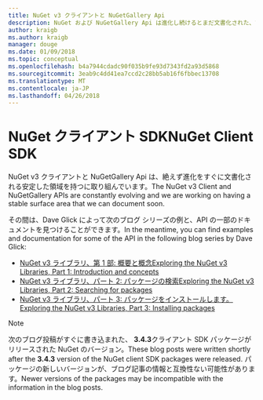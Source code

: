 ```yaml
---
title: NuGet v3 クライアントと NuGetGallery Api
description: NuGet および NuGetGallery Api は進化し続けるとまだ文書化された、ですが例としては、Dave Glick のブログでご確認いただけます。
author: kraigb
ms.author: kraigb
manager: douge
ms.date: 01/09/2018
ms.topic: conceptual
ms.openlocfilehash: b4a7944cdadc90f035b9fe93d7343fd2a93d5868
ms.sourcegitcommit: 3eab9c4dd41ea7ccd2c28bb5ab16f6fbbec13708
ms.translationtype: MT
ms.contentlocale: ja-JP
ms.lasthandoff: 04/26/2018
---
```

# <a name="nuget-client-sdk"></a><span data-ttu-id="c772d-103">NuGet クライアント SDK</span><span class="sxs-lookup"><span data-stu-id="c772d-103">NuGet Client SDK</span></span>

<span data-ttu-id="c772d-104">NuGet v3 クライアントと NuGetGallery Api は、絶えず進化をすぐに文書化される安定した領域を持つに取り組んでいます。</span><span class="sxs-lookup"><span data-stu-id="c772d-104">The NuGet v3 Client and NuGetGallery APIs are constantly evolving and we are working on having a stable surface area that we can document soon.</span></span>

<span data-ttu-id="c772d-105">その間は、Dave Glick によって次のブログ シリーズの例と、API の一部のドキュメントを見つけることができます。</span><span class="sxs-lookup"><span data-stu-id="c772d-105">In the meantime, you can find examples and documentation for some of the API in the following blog series by Dave Glick:</span></span>

- [<span data-ttu-id="c772d-106">NuGet v3 ライブラリ、第 1 部: 概要と概念</span><span class="sxs-lookup"><span data-stu-id="c772d-106">Exploring the NuGet v3 Libraries, Part 1: Introduction and concepts</span></span>](http://daveaglick.com/posts/exploring-the-nuget-v3-libraries-part-1)
- [<span data-ttu-id="c772d-107">NuGet v3 ライブラリ、パート 2: パッケージの検索</span><span class="sxs-lookup"><span data-stu-id="c772d-107">Exploring the NuGet v3 Libraries, Part 2: Searching for packages</span></span>](http://daveaglick.com/posts/exploring-the-nuget-v3-libraries-part-2)
- [<span data-ttu-id="c772d-108">NuGet v3 ライブラリ、パート 3: パッケージをインストールします。</span><span class="sxs-lookup"><span data-stu-id="c772d-108">Exploring the NuGet v3 Libraries, Part 3: Installing packages</span></span>](http://daveaglick.com/posts/exploring-the-nuget-v3-libraries-part-3)

> [!Note]
> <span data-ttu-id="c772d-109">次のブログ投稿がすぐに書き込まれた、 **3.4.3**クライアント SDK パッケージがリリースされた NuGet のバージョン。</span><span class="sxs-lookup"><span data-stu-id="c772d-109">These blog posts were written shortly after the **3.4.3** version of the NuGet client SDK packages were released.</span></span>
> <span data-ttu-id="c772d-110">パッケージの新しいバージョンが、ブログ記事の情報と互換性ない可能性があります。</span><span class="sxs-lookup"><span data-stu-id="c772d-110">Newer versions of the packages may be incompatible with the information in the blog posts.</span></span>
